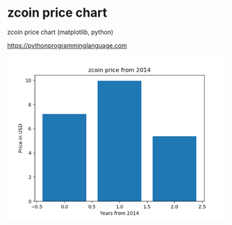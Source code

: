 # zcoin price chart 

zcoin price chart (matplotlib, python)

https://pythonprogramminglanguage.com

<img src='chart.png'>

